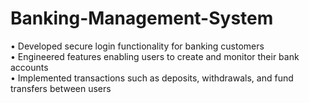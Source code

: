 # Banking-Management-System

• Developed secure login functionality for banking customers <br>
• Engineered features enabling users to create and monitor their bank accounts <br>
• Implemented transactions such as deposits, withdrawals, and fund transfers between users <br>
